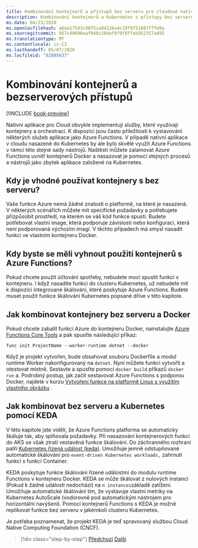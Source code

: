 ```yaml
---
title: Kombinování kontejnerů a přístupů bez serveru pro cloudové nativní služby
description: Kombinování kontejnerů a Kubernetes s přístupy bez serveru
ms.date: 04/23/2020
ms.openlocfilehash: a6ae17543c9075ca84126a4c19f9f51887f7fe9a
ms.sourcegitcommit: 957c49696eaf048c284ef8f9f8ffeb562357ad95
ms.translationtype: MT
ms.contentlocale: cs-CZ
ms.lasthandoff: 05/07/2020
ms.locfileid: "82895637"
---
```

# <a name="combining-containers-and-serverless-approaches"></a>Kombinování kontejnerů a bezserverových přístupů

[!INCLUDE [book-preview](../../../includes/book-preview.md)]

Nativní aplikace pro Cloud obvykle implementují služby, které využívají kontejnery a orchestraci. K dispozici jsou často příležitosti k vystavování některých služeb aplikace jako Azure Functions. V případě nativní aplikace v cloudu nasazené do Kubernetes by ale bylo skvělé využít Azure Functions v rámci této stejné sady nástrojů. Naštěstí můžete zalamovat Azure Functions uvnitř kontejnerů Docker a nasazovat je pomocí stejných procesů a nástrojů jako zbytek aplikace založené na Kubernetes.

## <a name="when-does-it-make-sense-to-use-containers-with-serverless"></a>Kdy je vhodné používat kontejnery s bez serveru?

Vaše funkce Azure nemá žádné znalosti o platformě, na které je nasazená. V některých scénářích můžete mít specifické požadavky a potřebujete přizpůsobit prostředí, na kterém se váš kód funkce spustí. Budete potřebovat vlastní image, která podporuje závislosti nebo konfiguraci, která není podporovaná výchozím imagí. V těchto případech má smysl nasadit funkci ve vlastním kontejneru Docker.

## <a name="when-should-you-avoid-using-containers-with-azure-functions"></a>Kdy byste se měli vyhnout použití kontejnerů s Azure Functions?

Pokud chcete použít účtování spotřeby, nebudete moci spustit funkci v kontejneru. I když nasadíte funkci do clusteru Kubernetes, už nebudete mít k dispozici integrované škálování, které poskytuje Azure Functions. Budete muset použít funkce škálování Kubernetes popsané dříve v této kapitole.

## <a name="how-to-combine-serverless-and-docker-containers"></a>Jak kombinovat kontejnery bez serveru a Docker

Pokud chcete zabalit funkci Azure do kontejneru Docker, nainstalujte [Azure Functions Core Tools](https://github.com/Azure/azure-functions-core-tools) a pak spusťte následující příkaz:

```console
func init ProjectName --worker-runtime dotnet --docker
```

Když je projekt vytvořen, bude obsahovat souboru Dockerfile a modul runtime Worker nakonfigurovaný na `dotnet`. Nyní můžete funkci vytvořit a otestovat místně. Sestavte a spusťte pomocí `docker build` příkazů `docker run` a. Podrobný postup, jak začít sestavovat Azure Functions s podporou Docker, najdete v kurzu [Vytvoření funkce na platformě Linux s využitím vlastního obrázku](https://docs.microsoft.com/azure/azure-functions/functions-create-function-linux-custom-image) .

## <a name="how-to-combine-serverless-and-kubernetes-with-keda"></a>Jak kombinovat bez serveru a Kubernetes pomocí KEDA

V této kapitole jste viděli, že Azure Functions platforma se automaticky škáluje tak, aby splňovala požadavky. Při nasazování kontejnerových funkcí do AKS se však ztratí vestavěná funkce škálování. Do záchranného rozhraní patří [Kubernetes řízená událost (keda)](https://docs.microsoft.com/azure/azure-functions/functions-kubernetes-keda). Umožňuje jemně odstupňované automatické škálování pro `event-driven Kubernetes workloads,` zahrnutí funkcí s funkcí Container.

KEDA poskytuje funkce škálování řízené událostmi do modulu runtime Functions v kontejneru Docker. KEDA se může škálovat z nulových instancí (Pokud k žádné události nedochází) na `n instances`základě zatížení. Umožňuje automatické škálování tím, že vystavuje vlastní metriky na Kubernetes AutoScale (vodorovně pod automatickým nástrojem pro horizontální navýšení). Pomocí kontejnerů Functions s KEDA je možné replikovat funkce bez serveru v jakémkoli clusteru Kubernetes.

Je potřeba poznamenat, že projekt KEDA je teď spravovaný službou Cloud Native Computing Foundation (CNCF).

>[!div class="step-by-step"]
>[Předchozí](leverage-serverless-functions.md)
>[Další](deploy-containers-azure.md)
